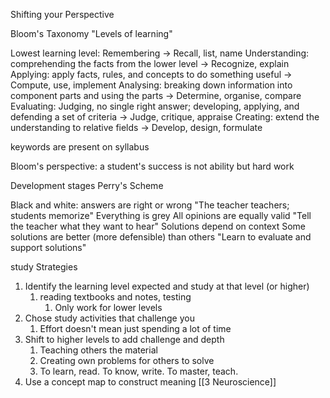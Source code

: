 Shifting your Perspective

Bloom's Taxonomy
"Levels of learning"

Lowest learning level: Remembering -> Recall, list, name
Understanding: comprehending the facts from the lower level -> Recognize, explain
Applying: apply facts, rules, and concepts to do something useful -> Compute, use, implement
Analysing: breaking down information into component parts and using the parts -> Determine, organise, compare
Evaluating: Judging, no single right answer; developing, applying, and defending a set of criteria -> Judge, critique, appraise
Creating: extend the understanding to relative fields -> Develop, design, formulate

keywords are present on syllabus

Bloom's perspective: a student's success is not ability but hard work

Development stages
Perry's Scheme

Black and white:
	answers are right or wrong
	"The teacher teachers; students memorize"
Everything is grey
	All opinions are equally valid
	"Tell the teacher what they want to hear"
Solutions depend on context
	Some solutions are better (more defensible) than others
	"Learn to evaluate and support solutions"

study Strategies
1) Identify the learning level expected and study at that level (or higher)
	1) reading textbooks and notes, testing
		1) Only work for lower levels
2) Chose study activities that challenge you
	1) Effort doesn't mean just spending a lot of time
2) Shift to higher levels to add challenge and depth
	1) Teaching others the material
	2) Creating own problems for others to solve
	3) To learn, read. To know, write. To master, teach.
4) Use a concept map to construct meaning
[[3 Neuroscience]]